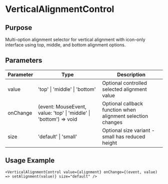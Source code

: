 # VerticalAlignmentControl

## Purpose

Multi-option alignment selector for vertical alignment with icon-only interface using top, middle, and bottom alignment options.

## Parameters

| Parameter | Type                                                              | Description                                                 |
| --------- | ----------------------------------------------------------------- | ----------------------------------------------------------- |
| value     | 'top' \| 'middle' \| 'bottom'                                     | Optional controlled selected alignment value                |
| onChange  | (event: MouseEvent, value: 'top' \| 'middle' \| 'bottom') => void | Optional callback function when alignment selection changes |
| size      | 'default' \| 'small'                                              | Optional size variant - small has reduced height            |

## Usage Example

```tsx
<VerticalAlignmentControl value={alignment} onChange={(event, value) => setAlignment(value)} size="default" />
```
